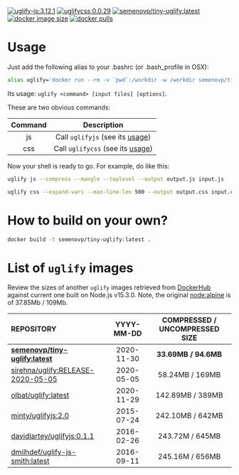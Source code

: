 [![uglify-js:3.12.1](https://img.shields.io/badge/uglifyjs-3.12.1-green.svg)](https://www.npmjs.com/package/uglify-js)
[![uglifycss:0.0.29](https://img.shields.io/badge/uglifycss-0.0.29-green.svg)](https://www.npmjs.com/package/uglifycss)
[![semenovp/tiny-uglify:latest](https://img.shields.io/docker/image-size/semenovp/tiny-uglify/latest)](https://hub.docker.com/r/semenovp/tiny-uglify)
[![docker image size](https://img.shields.io/microbadger/layers/semenovp/tiny-uglify/latest)](https://microbadger.com/images/semenovp/tiny-uglify/)
[![docker pulls](https://img.shields.io/docker/pulls/semenovp/tiny-uglify.svg)](https://hub.docker.com/r/semenovp/tiny-uglify/)

# Usage
Just add the following alias to your .bashrc (or .bash_profile in OSX):

```bash
alias uglify='docker run --rm -v `pwd`:/workdir -w /workdir semenovp/tiny-uglify:latest'
```

Its usage: `uglify <command> [input files] [options]`.

These are two obvious commands:

| Command | Description |
|:-------:|:-----------:|
| js | Call `uglifyjs` (see its [usage](https://www.npmjs.com/package/uglify-js#command-line-usage)) |
| css | Call `uglifycss` (see its [usage](https://www.npmjs.com/package/uglifycss#command-line)) |

Now your shell is ready to go.
For example, do like this:

```bash
uglify js --compress --mangle --toplevel --output output.js input.js

uglify css --expand-vars --max-line-len 500 --output output.css input.css
```

# How to build on your own?
```bash
docker build -t semenovp/tiny-uglify:latest .
```

# List of `uglify` images

Review the sizes of another `uglify` images retrieved from [DockerHub](https://hub.docker.com) against current one built on Node.js v15.3.0.
Note, the original [node:alpine](https://hub.docker.com/_/node) is of 37.85Mb / 109Mb.

| REPOSITORY | YYYY-MM-DD | COMPRESSED / UNCOMPRESSED SIZE |
|:-----------|:----------:|:------------------------------:|
| **[semenovp/tiny-uglify:latest](https://hub.docker.com/r/semenovp/tiny-uglify)** | 2020-11-30 | **33.69MB / 94.6MB** |
| [sirehna/uglify:RELEASE-2020-05-05](https://hub.docker.com/r/sirehna/uglify) | 2020-05-05 | 58.24MB / 169MB |
| [olbat/uglify:latest](https://hub.docker.com/r/olbat/uglify) | 2020-11-29 | 142.89MB / 389MB |
| [minty/uglifyjs:2.0](https://hub.docker.com/r/minty/uglifyjs) | 2015-07-24 | 242.10MB / 642MB |
| [davidlartey/uglifyjs:0.1.1](https://hub.docker.com/r/davidlartey/uglifyjs) | 2016-02-26 | 243.72M / 645MB |
| [dmilhdef/uglify-js-smith:latest](https://hub.docker.com/r/dmilhdef/uglify-js-smith) | 2016-09-11 | 245.16M / 656MB |
